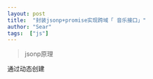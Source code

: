 ```yaml
---
layout: post
title:  "封装jsonp+promise实现跨域「 音乐接口」"
author: "Sear"
tags:  ["js"]
---
```


>jsonp原理

通过动态创建<script>标签，src指向数据地址，其中callback参数作为函数名来包裹住JSON数据返回客户端。也就是说，只要服务端提供的js脚本是动态生成的就行了，这样调用者可以`传一个参数过去告诉服务端“我想要一段调用XXX函数的js代码，请你返回给我”`，于是服务器就可以按照客户端的需求来生成js脚本并响应了。

网上有很多原生请求或者jqery.ajax 的请求方式，这里就不多说，直接上代码

>步骤一、封装jsonp

[github上封装的jsonp](https://github.com/webmodules/jsonp)
1.安装
2.使用方法：
```
jsonp(url, opts, fn)
----------------------------------------------------------------------------------------------------
url : 请求地址
opts: callback名默认是callback、请求超期时间、callback 参数名，默认  callback = _jp
fn : 请求结果
```

> 步骤二、 进一步封装jsonp + promise


文件目录，`js/jsonp.js`文件

```
import originJsonp from 'jsonp' // 导入 安装的 jsonp 模块，命名为 originJsonp
//导出这个方法
export default function jsonp(url, data, option) {
  url += (url.indexOf('?') < 0 ? '?' : '&') + param(data)  //拼接URL

  return new Promise((resolve, reject) => {  //promise了解一下，两个参数resolve,reject
    originJsonp(url, option, (err, data) => { //步骤一的使用方式，jsonp(url, opts, fn)
      if (!err) {
        resolve(data)
      } else {
        reject(err)
      }
    })
  })
}

//处理上面的data数据
export function param(data) {
  let url = ''
  for (let k in data) {
    let value = data[k] !== undefined ? data[k] : ''
    url += '&' + k + '=' + encodeURIComponent(value)
  }
  return url ? url.substring(1) : ''
}

```
>步骤三、如何使用

```
import jsonp from '../js/jsonp'  //导入上面封装的jsonp+promise  方法

 function getSliderList () {
  const url = 'xxxxx'
  const data = Object.assign({}, {
    ..... 参数
  })
  return jsonp(url, data, options)
}

//调用
getSliderList ().then((res)=>{
  console.log(res)
})
```

>例子：调取QQ音乐接口

[github文件地址](https://github.com/Searworld/vue-App/tree/feature-1.3)
文件不止一个，可以找到带有` 封装jsonp+promise跨域请求数据` 查看请求





小白：哇，这么牛，这么说，我可以用这种方式跨域请求数据咯

大菜：哈哈，当然不是。一方面呢， 这种方式只能是GET 请求，另一方面，[web安全:CSRF攻击原理以及防御](https://searworld.github.io/2018-06-08/web%E5%AE%89%E5%85%A8-CSRF%E6%94%BB%E5%87%BB%E5%8E%9F%E7%90%86%E4%BB%A5%E5%8F%8A%E9%98%B2%E5%BE%A1)  了解一下，有些呢，服务端为了安全，做了限制，需要 `验证 HTTP Referer 字段`,也就是你的请求来源并不能通过  Referer 验证，请求不合法，并不能拿到数据

小白：啊？`怎么辨别`是这种情况呢？还有在这种情况下`怎么请求`数据呢？

大菜：别急别急，欲知详情，请看下集分解。
